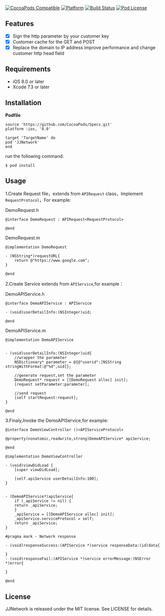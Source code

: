 [![CocoaPods Compatible](https://img.shields.io/cocoapods/v/JJNetwork.svg)](https://img.shields.io/cocoapods/v/JJNetwork.svg)
[![Platform](https://img.shields.io/cocoapods/p/JJNetwork.svg?style=flat)](http://cocoadocs.org/docsets/JJNetwork)
[![Build Status](https://travis-ci.org/jezzmemo/JJNetwork.svg?branch=master)](https://travis-ci.org/jezzmemo/JJNetwork.svg?branch=master)
[![Pod License](http://img.shields.io/cocoapods/l/JJNetwork.svg?style=flat)](https://www.apache.org/licenses/LICENSE-2.0.html)

## Features

- [x] Sign the http parameter by your customer key
- [x] Customer cache for the GET and POST
- [x] Replace the domain to IP address improve performance and change customer http head field

## Requirements

- iOS 8.0 or later
- Xcode 7.3 or later

## Installation

__Podfile__
```
source 'https://github.com/CocoaPods/Specs.git'
platform :ios, '8.0'

target 'TargetName' do
pod 'JJNetwork'
end
```
run the following command:
```
$ pod install
```
## Usage

1.Create Request file，extends from `APIRequest` class，Implement `RequestProtocol`，For example:

DemoRequest.h
```objc
@interface DemoRequest : APIRequest<RequestProtocol>

@end
```
DemoRequest.m
```objc
@implementation DemoRequest

- (NSString*)requestURL{
	return @"https://www.google.com";
}

@end
```

2.Create Service extends from `APIService`,for example：

DemoAPIService.h
```objc
@interface DemoAPIService : APIService

- (void)userDetailInfo:(NSInteger)uid;

@end
```

DemoAPIService.m
```objc
@implementation DemoAPIService


- (void)userDetailInfo:(NSInteger)uid{
    //wrapper the parameter
    NSDictionary* parameter = @{@"userid":[NSString stringWithFormat:@"%d",uid]};
    
    //generate request,set the parameter
    DemoRequest* request = [[DemoRequest alloc] init];
    [request setParameter:parameter];
    
    //send request
    [self startRequest:request];
}

@end
```

3.Finaly,Invoke the DemoAPIService,for example:
```objc
@interface DemoViewController ()<APIServiceProtocol>

@property(nonatomic,readwrite,strong)DemoAPIService* apiService;

@end

@implementation DemoViewController

- (void)viewDidLoad {
    [super viewDidLoad];
	
    [self.apiService userDetailInfo:100];
}


- (DemoAPIService*)apiService{
    if (_apiService != nil) {
	return _apiService;
    }
    _apiService = [[DemoAPIService alloc] init];
    _apiService.serviceProtocol = self;
    return _apiService;
}

#pragma mark - Network response

- (void)responseSuccess:(APIService *)service responseData:(id)data{
	
}
- (void)responseFail:(APIService *)service errorMessage:(NSError *)error{
	
}

@end
```

## License
JJNetwork is released under the MIT license. See LICENSE for details.
